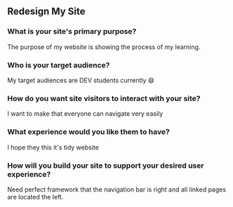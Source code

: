 ## Redesign My Site

### What is your site's primary purpose?
The purpose of my website is showing the 
process of my learning.
### Who is your target audience? 
My target audiences are DEV students currently :smile:
### How do you want site visitors to interact with your site? 
I want to make that everyone can navigate very easily
### What experience would you like them to have?
I hope they this it's tidy website 
### How will you build your site to support your desired user experience?
Need perfect framework that the navigation bar is right and all linked pages are located the left.
